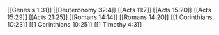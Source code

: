 [[Genesis 1:31]]
[[Deuteronomy 32:4]]
[[Acts 11:7]]
[[Acts 15:20]]
[[Acts 15:29]]
[[Acts 21:25]]
[[Romans 14:14]]
[[Romans 14:20]]
[[1 Corinthians 10:23]]
[[1 Corinthians 10:25]]
[[1 Timothy 4:3]]
